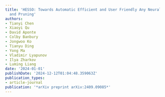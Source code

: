 ```yaml
---
title: 'HESSO: Towards Automatic Efficient and User Friendly Any Neural Network Training
  and Pruning'
authors:
- Tianyi Chen
- Xiaoyi Qu
- David Aponte
- Colby Banbury
- Jongwoo Ko
- Tianyu Ding
- Yong Ma
- Vladimir Lyapunov
- Ilya Zharkov
- Luming Liang
date: '2024-01-01'
publishDate: '2024-12-12T01:04:48.359063Z'
publication_types:
- article-journal
publication: '*arXiv preprint arXiv:2409.09085*'
---
```

